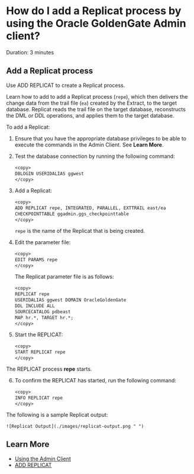 # How do I add a Replicat process by using the Oracle GoldenGate Admin client? 
Duration: 3 minutes

## Add a Replicat process

Use ADD REPLICAT to create a Replicat process.

Learn how to add to add a Replicat process (`repe`), which then delivers the change data from the trail file (`ea`) created by the Extract, to the target database.
Replicat reads the trail file on the target database, reconstructs the DML or DDL operations, and applies them to the target database.

To add a Replicat:

1. Ensure that you have the appropriate database privileges to be able to execute the commands in the Admin Client. See **Learn More**.

2. Test the database connection by running the following command:
    ```
    <copy>
    DBLOGIN USERIDALIAS ggwest
    </copy>
    ```

3. Add a Replicat:
    ```
    <copy>
    ADD REPLICAT repe, INTEGRATED, PARALLEL, EXTTRAIL east/ea CHECKPOINTTABLE ggadmin.ggs_checkpointtable
    </copy>
    ```
    `repe` is the name of the Replicat that is being created.

4. Edit the parameter file:
    ```
    <copy>
    EDIT PARAMS repe
    </copy>
    ```
    The Replicat parameter file is as follows:
    ```
    <copy>
    REPLICAT repe
    USERIDALIAS ggwest DOMAIN OracleGoldenGate
    DDL INCLUDE ALL
    SOURCECATALOG pdbeast
    MAP hr.*, TARGET hr.*;
    </copy>
    ```

5. Start the REPLICAT:
    ```
    <copy>
    START REPLICAT repe
    </copy>
    ```
  The REPLICAT process **repe** starts.

6. To confirm the REPLICAT has started, run the following command:
    ```
    <copy>
    INFO REPLICAT repe
    </copy>
    ```
The following is a sample Replicat output:

    ![Replicat Output](./images/replicat-output.png " ")


## Learn More
* [Using the Admin Client](https://docs.oracle.com/en/middleware/goldengate/core/21.1/admin/getting-started-oracle-goldengate-process-interfaces.html#GUID-84B33389-0594-4449-BF1A-A496FB1EDB29)
* [ADD REPLICAT](https://docs.oracle.com/en/middleware/goldengate/core/21.3/gclir/add-replicat.html#GUID-540A171A-71C2-49C3-964E-5D57B27257D4)

